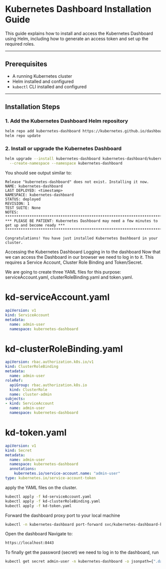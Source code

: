 # Kubernetes Dashboard Installation Guide

This guide explains how to install and access the Kubernetes Dashboard using Helm, including how to generate an access token and set up the required roles.

---

## Prerequisites

- A running Kubernetes cluster  
- Helm installed and configured  
- `kubectl` CLI installed and configured  

---

## Installation Steps

### 1. Add the Kubernetes Dashboard Helm repository

```bash
helm repo add kubernetes-dashboard https://kubernetes.github.io/dashboard/
helm repo update
```

### 2. Install or upgrade the Kubernetes Dashboard

```bash
helm upgrade --install kubernetes-dashboard kubernetes-dashboard/kubernetes-dashboard \
  --create-namespace --namespace kubernetes-dashboard
```

You should see output similar to:

```commandline
Release "kubernetes-dashboard" does not exist. Installing it now.
NAME: kubernetes-dashboard
LAST DEPLOYED: <timestamp>
NAMESPACE: kubernetes-dashboard
STATUS: deployed
REVISION: 1
TEST SUITE: None
NOTES:
*************************************************************************************************
*** PLEASE BE PATIENT: Kubernetes Dashboard may need a few minutes to get up and become ready ***
*************************************************************************************************

Congratulations! You have just installed Kubernetes Dashboard in your cluster.
```

Accessing the Kubernetes Dashboard
Logging in to the dashboard
Now that we can access the Dashboard in our browser we need to log in to it. This requires a Service Account, Cluster Role Binding and Token/Secret.

We are going to create three YAML files for this purpose: serviceAccount.yaml, clusterRoleBinding.yaml and token.yaml.

# kd-serviceAccount.yaml
```yaml
apiVersion: v1
kind: ServiceAccount
metadata:
  name: admin-user
  namespace: kubernetes-dashboard
```


# kd-clusterRoleBinding.yaml

```yaml
apiVersion: rbac.authorization.k8s.io/v1
kind: ClusterRoleBinding
metadata:
  name: admin-user
roleRef:
  apiGroup: rbac.authorization.k8s.io
  kind: ClusterRole
  name: cluster-admin
subjects:
- kind: ServiceAccount
  name: admin-user
  namespace: kubernetes-dashboard

```

# kd-token.yaml

```yaml
apiVersion: v1
kind: Secret
metadata:
  name: admin-user
  namespace: kubernetes-dashboard
  annotations:
    kubernetes.io/service-account.name: "admin-user"
type: kubernetes.io/service-account-token
```

apply the YAML files on the cluster.

```bash
kubectl apply -f kd-serviceAccount.yaml
kubectl apply -f kd-clusterRoleBinding.yaml
kubectl apply -f kd-token.yaml
```


Forward the dashboard proxy port to your local machine
```bash
kubectl -n kubernetes-dashboard port-forward svc/kubernetes-dashboard-kong-proxy 8443:443
```

Open the dashboard
Navigate to:

```bash
https://localhost:8443
```

To finally get the password (secret) we need to log in to the dashboard, run
```bash
kubectl get secret admin-user -n kubernetes-dashboard -o jsonpath={".data.token"} | base64 -d
```
